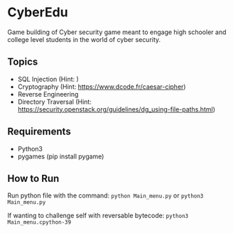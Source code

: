# CyberEdu
Game building of Cyber security game meant to engage high schooler and college level students in the world of cyber security.

## Topics
- SQL Injection (Hint: )
- Cryptography (Hint: https://www.dcode.fr/caesar-cipher)
- Reverse Engineering 
- Directory Traversal (Hint: https://security.openstack.org/guidelines/dg_using-file-paths.html)

## Requirements
- Python3
- pygames (pip install pygame)

## How to Run
Run python file with the command:
`python Main_menu.py` or `python3 Main_menu.py`

If wanting to challenge self with reversable bytecode:
`python3 Main_menu.cpython-39`
